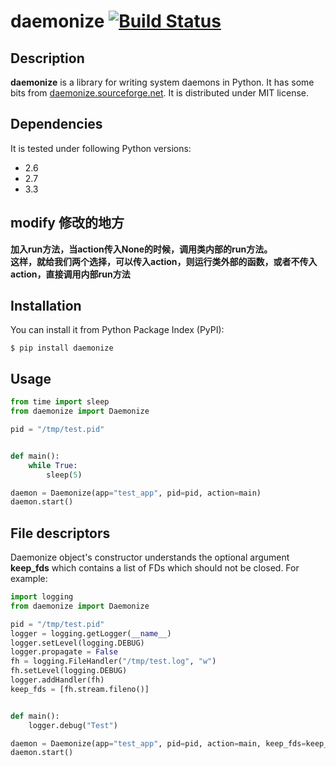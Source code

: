 # daemonize [![Build Status](https://secure.travis-ci.org/thesharp/daemonize.png)](http://travis-ci.org/thesharp/daemonize)

## Description
**daemonize** is a library for writing system daemons in Python. It has some bits from [daemonize.sourceforge.net](http://daemonize.sourceforge.net). It is distributed under MIT license.

## Dependencies
It is tested under following Python versions:

- 2.6
- 2.7
- 3.3

## modify 修改的地方
**加入run方法，当action传入None的时候，调用类内部的run方法。     
这样，就给我们两个选择，可以传入action，则运行类外部的函数，或者不传入action，直接调用内部run方法**    

## Installation
You can install it from Python Package Index (PyPI):

	$ pip install daemonize

## Usage
```python
from time import sleep
from daemonize import Daemonize

pid = "/tmp/test.pid"


def main():
    while True:
        sleep(5)

daemon = Daemonize(app="test_app", pid=pid, action=main)
daemon.start()
```

## File descriptors
Daemonize object's constructor understands the optional argument **keep_fds** which contains a list of FDs which should not be closed. For example:
```python
import logging
from daemonize import Daemonize

pid = "/tmp/test.pid"
logger = logging.getLogger(__name__)
logger.setLevel(logging.DEBUG)
logger.propagate = False
fh = logging.FileHandler("/tmp/test.log", "w")
fh.setLevel(logging.DEBUG)
logger.addHandler(fh)
keep_fds = [fh.stream.fileno()]


def main():
    logger.debug("Test")

daemon = Daemonize(app="test_app", pid=pid, action=main, keep_fds=keep_fds)
daemon.start()
```
